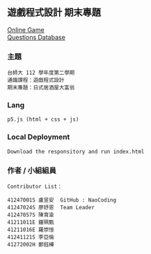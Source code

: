 ## 遊戲程式設計 期末專題 
[Online Game](https://naocoding.github.io/NTNU_GameProgramming_FinalProject/) <br>
[Questions Database](https://naocoding.github.io/NTNU_GameProgramming_FinalProject/question/change_fate.json)

### 主題
```
台師大 112 學年度第二學期
通識課程：遊戲程式設計
期末專題：日式居酒屋大富翁
```
### Lang
```
p5.js (html + css + js) 
```
### Local Deployment
```
Download the responsitory and run index.html
```

### 作者 / 小組組員
```
Contributor List：

41247001S 盧昱安  GitHub : NaoCoding
41247024S 廖妤恩  Team Leader
41247057S 陳育渝
41211011E 鐘珮甄
41211016E 羅崇愷
41241121S 李亞倫
41272002H 鄭鈺樺
```
